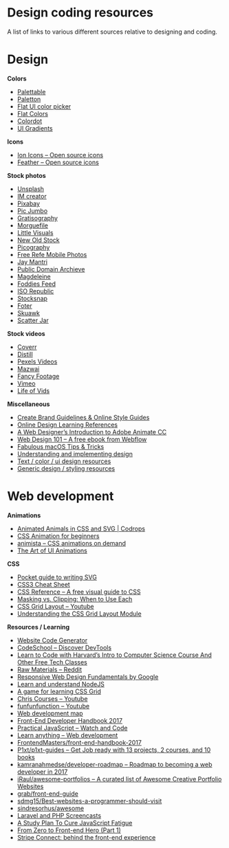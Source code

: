 # Design coding resources
A list of links to various different sources relative to designing and coding.

# Design

**Colors**

* [Palettable](http://www.palettable.io/)
* [Paletton](http://paletton.com/)
* [Flat UI color picker](http://www.flatuicolorpicker.com/)
* [Flat Colors](http://flatcolors.net/)
* [Colordot](https://color.hailpixel.com/)
* [UI Gradients](http://uigradients.com/)

**Icons**

* [Ion Icons – Open source icons](http://ionicons.com/)
* [Feather – Open source icons](https://feather.netlify.com/)

**Stock photos**

* [Unsplash](https://unsplash.com/)
* [IM creator](http://www.imcreator.com/free)
* [Pixabay](http://pixabay.com/)
* [Pic Jumbo](http://picjumbo.com/)
* [Gratisography](http://gratisography.com/)
* [Morguefile](http://morguefile.com/)
* [Little Visuals](http://littlevisuals.co/)
* [New Old Stock](http://nos.twnsnd.co/)
* [Picography](http://picography.co/)
* [Free Refe Mobile Photos](http://getrefe.tumblr.com/)
* [Jay Mantri](http://jaymantri.com/)
* [Public Domain Archieve](http://publicdomainarchive.com/)
* [Magdeleine](https://magdeleine.co/)
* [Foddies Feed](https://foodiesfeed.com/)
* [ISO Republic](http://isorepublic.com/)
* [Stocksnap](https://stocksnap.io/)
* [Foter](http://foter.com/)
* [Skuawk](http://skuawk.com/)
* [Scatter Jar](http://scatterjar.com/)

**Stock videos**

* [Coverr](http://www.coverr.co/)
* [Distill](http://www.wedistill.io/)
* [Pexels Videos](https://videos.pexels.com/)
* [Mazwai](http://mazwai.com/)
* [Fancy Footage](http://fancyfootage.com/)
* [Vimeo](https://vimeo.com/groups/royaltyfree/videos)
* [Life of Vids](http://www.lifeofvids.com/)

**Miscellaneous**

* [Create Brand Guidelines & Online Style Guides](https://frontify.com/styleguide)
* [Online Design Learning References](https://designyear.com/the-curriculum-9517ac98ac89)
* [A Web Designer’s Introduction to Adobe Animate CC](https://webdesign.tutsplus.com/tutorials/a-web-designers-guide-to-adobe-animate-cc--cms-28240)
* [Web Design 101 – A free ebook from Webflow](https://ebooks.webflow.com/ebook/web-design-101)
* [Fabulous macOS Tips & Tricks](https://blog.sindresorhus.com/macos-tips-tricks-13046cf377f8)
* [Understanding and implementing design](https://www.reddit.com/r/webdev/comments/67sprz/when_someone_wants_to_pick_up_a_new_technology/dgt4onc/)
* [Text / color / ui design resources](https://www.reddit.com/r/webdev/comments/5rajxb/worried_im_not_artistically_creative_enough_for/dd5xb5m/)
* [Generic design / styling resources](https://www.reddit.com/r/webdev/comments/5qs07r/everything_i_make_looks_tacky_need_advice/dd28fir/)

# Web development

**Animations**

* [Animated Animals in CSS and SVG | Codrops](https://tympanus.net/codrops/2016/03/21/animated-animals-css-svg/)
* [CSS Animation for beginners](https://robots.thoughtbot.com/css-animation-for-beginners)
* [animista – CSS animations on demand](http://animista.net/)
* [The Art of UI Animations](http://markgeyer.com/pres/the-art-of-ui-animations/#/)

**CSS**

* [Pocket guide to writing SVG](http://svgpocketguide.com/book/)
* [CSS3 Cheat Sheet](https://www.smashingmagazine.com/wp-content/uploads/images/css3-cheat-sheet/css3-cheat-sheet.pdf)
* [CSS Reference – A free visual guide to CSS](http://cssreference.io/)
* [Masking vs. Clipping: When to Use Each](https://css-tricks.com/masking-vs-clipping-use/)
* [CSS Grid Layout – Youtube](https://www.youtube.com/playlist?list=PLMklnyuK-t1H-Y_VbyOexAsKoYF6N9LNi)
* [Understanding the CSS Grid Layout Module](https://webdesign.tutsplus.com/series/understanding-the-css-grid-layout-module--cms-1079)

**Resources / Learning**

* [Website Code Generator](https://webcode.tools/)
* [CodeSchool – Discover DevTools](http://discover-devtools.codeschool.com/)
* [Learn to Code with Harvard’s Intro to Computer Science Course And Other Free Tech Classes](http://www.openculture.com/2013/02/learn_to_code_with_harvards_intro_to_computer_science_course_and_other_free_tech_classes_.html)
* [Raw Materials – Reddit](https://www.reddit.com/r/web_design/comments/2nqq7m/designers_where_do_you_get_your_raw_materials/)
* [Responsive Web Design Fundamentals by Google](https://www.udacity.com/course/responsive-web-design-fundamentals--ud893)
* [Learn and understand NodeJS](https://stanleyyylau.gitbooks.io/understandnodejs/content/allNotes/4.1.html)
* [A game for learning CSS Grid](http://cssgridgarden.com/)
* [Chris Courses – Youtube](https://www.youtube.com/channel/UC9Yp2yz6-pwhQuPlIDV_mjA)
* [funfunfunction – Youtube](https://www.youtube.com/channel/UCO1cgjhGzsSYb1rsB4bFe4Q/videos)
* [Web development map](https://coggle.it/diagram/Vz9LvW8byvN0I38x)
* [Front-End Developer Handbook 2017](https://frontendmasters.com/books/front-end-handbook/2017/)
* [Practical JavaScript – Watch and Code](https://watchandcode.com/p/practical-javascript)
* [Learn anything – Web development](https://learn-anything.xyz/web_development)
* [FrontendMasters/front-end-handbook-2017](https://github.com/FrontendMasters/front-end-handbook-2017/blob/master/SUMMARY.md)
* [P1xt/p1xt-guides – Get Job ready with 13 projects, 2 courses, and 10 books](https://github.com/P1xt/p1xt-guides/blob/master/job-ready.md)
* [kamranahmedse/developer-roadmap – Roadmap to becoming a web developer in 2017](https://github.com/kamranahmedse/developer-roadmap)
* [iRaul/awesome-portfolios – A curated list of Awesome Creative Portfolio Websites](https://github.com/iRaul/awesome-portfolios)
* [grab/front-end-guide](https://github.com/grab/front-end-guide)
* [sdmg15/Best-websites-a-programmer-should-visit](https://github.com/sdmg15/Best-websites-a-programmer-should-visit)
* [sindresorhus/awesome](https://github.com/sindresorhus/awesome)
* [Laravel and PHP Screencasts](https://laracasts.com/)
* [A Study Plan To Cure JavaScript Fatigue](https://medium.freecodecamp.com/a-study-plan-to-cure-javascript-fatigue-8ad3a54f2eb1)
* [From Zero to Front-end Hero (Part 1)](https://medium.freecodecamp.com/from-zero-to-front-end-hero-part-1-7d4f7f0bff02)
* [Stripe Connect: behind the front-end experience](https://stripe.com/blog/connect-front-end-experience)






